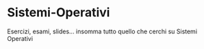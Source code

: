 # Sistemi-Operativi
Esercizi, esami, slides... insomma tutto quello che cerchi su Sistemi Operativi

